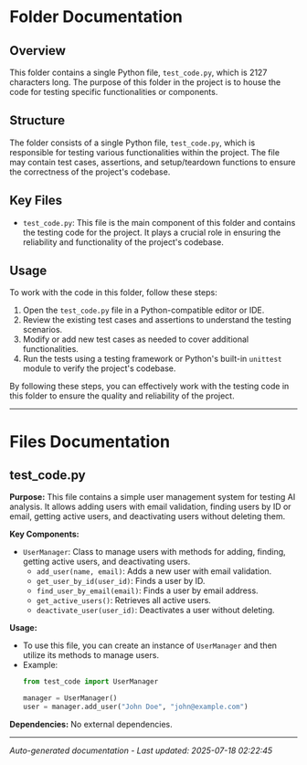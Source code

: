 # Folder Documentation

## Overview
This folder contains a single Python file, `test_code.py`, which is 2127 characters long. The purpose of this folder in the project is to house the code for testing specific functionalities or components.

## Structure
The folder consists of a single Python file, `test_code.py`, which is responsible for testing various functionalities within the project. The file may contain test cases, assertions, and setup/teardown functions to ensure the correctness of the project's codebase.

## Key Files
- `test_code.py`: This file is the main component of this folder and contains the testing code for the project. It plays a crucial role in ensuring the reliability and functionality of the project's codebase.

## Usage
To work with the code in this folder, follow these steps:
1. Open the `test_code.py` file in a Python-compatible editor or IDE.
2. Review the existing test cases and assertions to understand the testing scenarios.
3. Modify or add new test cases as needed to cover additional functionalities.
4. Run the tests using a testing framework or Python's built-in `unittest` module to verify the project's codebase.

By following these steps, you can effectively work with the testing code in this folder to ensure the quality and reliability of the project.

---

# Files Documentation

## test_code.py

**Purpose:** This file contains a simple user management system for testing AI analysis. It allows adding users with email validation, finding users by ID or email, getting active users, and deactivating users without deleting them.

**Key Components:**
- `UserManager`: Class to manage users with methods for adding, finding, getting active users, and deactivating users.
  - `add_user(name, email)`: Adds a new user with email validation.
  - `get_user_by_id(user_id)`: Finds a user by ID.
  - `find_user_by_email(email)`: Finds a user by email address.
  - `get_active_users()`: Retrieves all active users.
  - `deactivate_user(user_id)`: Deactivates a user without deleting.
  
**Usage:** 
- To use this file, you can create an instance of `UserManager` and then utilize its methods to manage users.
- Example:
  ```python
  from test_code import UserManager
  
  manager = UserManager()
  user = manager.add_user("John Doe", "john@example.com")
  ```

**Dependencies:** No external dependencies.

---
*Auto-generated documentation - Last updated: 2025-07-18 02:22:45*
